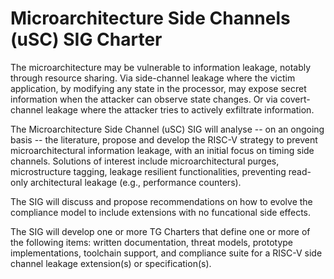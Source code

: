 # Microarchitecture Side Channels (uSC) SIG Charter

The microarchitecture may be vulnerable to information leakage, notably through resource sharing.
Via side-channel leakage where the victim application, by modifying any state in the processor,
may expose secret information when the attacker can observe state changes.  Or via covert-channel
leakage where the attacker tries to actively exfiltrate information.

The Microarchitecture Side Channel (uSC) SIG will analyse -- on an ongoing basis -- the literature,
propose and develop the RISC-V strategy to prevent microarchitectural information leakage, with an
initial focus on timing side channels.  Solutions of interest include microarchitectural purges,
microstructure tagging, leakage resilient functionalities, preventing read-only architectural leakage
(e.g., performance counters).

The SIG will discuss and propose recommendations on how to evolve the compliance model to include
extensions with no funcational side effects.

The SIG will develop one or more TG Charters that define one or more of the following items: written
documentation, threat models, prototype implementations, toolchain support, and compliance suite for a
RISC-V side channel leakage extension(s) or specification(s).
